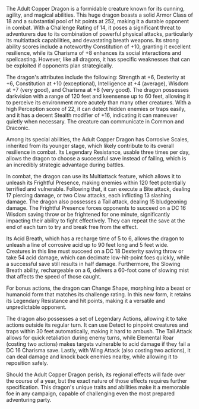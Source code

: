 The Adult Copper Dragon is a formidable creature known for its cunning, agility, and magical abilities. This huge dragon boasts a solid Armor Class of 18 and a substantial pool of hit points at 252, making it a durable opponent in combat. With a Challenge Rating of 14, it poses a significant threat to adventurers due to its combination of powerful physical attacks, particularly its multiattack capabilities, and devastating breath weapons. Its strong ability scores include a noteworthy Constitution of +10, granting it excellent resilience, while its Charisma of +8 enhances its social interactions and spellcasting. However, like all dragons, it has specific weaknesses that can be exploited if opponents plan strategically. 

The dragon's attributes include the following: Strength at +6, Dexterity at +6, Constitution at +10 (exceptional), Intelligence at +4 (average), Wisdom at +7 (very good), and Charisma at +8 (very good). The dragon possesses darkvision with a range of 120 feet and keensense up to 60 feet, allowing it to perceive its environment more acutely than many other creatures. With a high Perception score of 22, it can detect hidden enemies or traps easily, and it has a decent Stealth modifier of +16, indicating it can maneuver quietly when necessary. The creature can communicate in Common and Draconic.

Among its special abilities, the Adult Copper Dragon has Corrosive Scales, inherited from its younger stage, which likely contribute to its overall resilience in combat. Its Legendary Resistance, usable three times per day, allows the dragon to choose a successful save instead of failing, which is an incredibly strategic advantage during battles.

In combat, the dragon can use its Multiattack feature, which allows it to unleash its Frightful Presence, making enemies within 120 feet potentially terrified and vulnerable. Following that, it can execute a Bite attack, dealing 17 piercing damage, or two Claw attacks, each inflicting 13 slashing damage. The dragon also possesses a Tail attack, dealing 15 bludgeoning damage. The Frightful Presence forces opponents to succeed on a DC 16 Wisdom saving throw or be frightened for one minute, significantly impacting their ability to fight effectively. They can repeat the save at the end of each turn to try and break free from the effect. 

Its Acid Breath, which has a recharge time of 5 to 6, allows the dragon to unleash a line of corrosive acid up to 90 feet long and 5 feet wide. Creatures in this line must succeed on a DC 18 Dexterity saving throw or take 54 acid damage, which can decimate low-hit-point foes quickly, while a successful save still results in half damage. Furthermore, the Slowing Breath ability, rechargeable on a 6, delivers a 60-foot cone of slowing mist that affects the speed of those caught.

For bonus actions, the dragon can Change Shape, morphing into a beast or humanoid form that matches its challenge rating. In this new form, it retains its Legendary Resistance and hit points, making it a versatile and unpredictable opponent.

The dragon also possesses a set of Legendary Actions, allowing it to take actions outside its regular turn. It can use Detect to pinpoint creatures and traps within 30 feet automatically, making it hard to ambush. The Tail Attack allows for quick retaliation during enemy turns, while Elemental Roar (costing two actions) makes targets vulnerable to acid damage if they fail a DC 16 Charisma save. Lastly, with Wing Attack (also costing two actions), it can deal damage and knock back enemies nearby, while allowing it to reposition safely. 

Should the Adult Copper Dragon perish, its regional effects will fade over the course of a year, but the exact nature of those effects requires further specification. This dragon's unique traits and abilities make it a memorable foe in any campaign, capable of challenging even the most prepared adventuring party.
